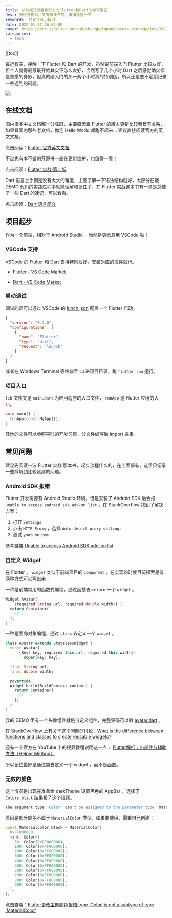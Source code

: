 ```yaml
---
title: 从前端开发者身份入门Flutter和Dart的学习笔记
desc: 有很多相似，又有很多不同，慢慢适应一下
keywords: flutter,dart
date: 2022-01-27 16:02:00
cover: https://cdn.jsdelivr.net/gh/chengpeiquan/assets-storage/img/2021/11/20220127161927.jpg
categories:
  - tech
---
```


[[toc]]

最近有空，接触一下 Flutter 和 Dart 的开发，虽然说前端入门 Flutter 比较友好，但个人觉得最最最开始其实不怎么友好，当然写了几个小时 Dart 之后感觉确实都是熟悉的身影，但真的刚入门的那一两个小时真的特别困，所以还是要不定期记录一些遇到的问题。

![](https://cdn.jsdelivr.net/gh/chengpeiquan/assets-storage/img/2021/11/20220127163236.jpg)

## 在线文档

国内很多中文文档都十分陈旧，主要原因跟 Flutter 的版本更新比较频繁有关系，如果看国内那些老文档，你连 Hello World 都跑不起来… 建议直接阅读官方的英文文档。

点击阅读：[Flutter 官方英文文档](https://docs.flutter.dev/)

不过也有本不错的开源书一直在更新维护，也值得一看！

点击阅读：[Flutter 实战·第二版](https://book.flutterchina.club/)

Dart 语言上手倒是没有太大的难度，主要了解一下语法结构就好，大部分在敲 DEMO 代码的实践过程中就能理解和记住了，在 Flutter 实战这本书有一章是总结了一些 Dart 的速记，可以看看。

点击阅读：[Dart 语言简介](https://book.flutterchina.club/chapter1/dart.html)

## 项目起步

作为一个前端，相对于 Android Studio ，当然是更愿意用 VSCode 啦！

### VSCode 支持

VSCode 的 Flutter 和 Dart 支持特别友好，安装对应的插件就行。

- [Flutter - VS Code Market](https://marketplace.visualstudio.com/items?itemName=Dart-Code.flutter)

- [Dart - VS Code Market](https://marketplace.visualstudio.com/items?itemName=Dart-Code.dart-code)

### 启动调试

调试的话可以通过 VSCode 的 [lunch.json](https://github.com/chengpeiquan/flutter_demo/blob/main/.vscode/launch.json) 配置一个 Flutter 启动。

```json
{
  "version": "0.2.0",
  "configurations": [
    {
      "name": "Flutter",
      "type": "dart",
      "request": "launch"
    }
  ]
}
```

或者在 Windows Terminal 等终端里 `cd` 进项目目录，跑 `flutter run` 运行。

### 项目入口

`lib` 文件夹是 `main.dart` 为应用程序的入口文件， `runApp` 是 Flutter 应用的入口。

```dart
void main() {
  runApp(const MyApp());
}
```

其他的文件可以参照平时的开发习惯，分文件编写后 import 进来。

## 常见问题

建议先阅读一波 Flutter 实战 那本书，起步流程什么的，在上面都有，这里只记录一些踩坑到比较蛋疼的问题。

### Android SDK 报错

Flutter 开发需要有 Android Studio 环境，但是安装了 Android SDK 后会报 `unable to access android sdk add-on list` ，在 StackOverflow 找到了解决方案：

1. 打开 `Settings`
2. 点击 `HTTP Proxy` ，选择 `Auto-detect proxy settings`
3. 测试 `youtube.com`

参考链接 [Unable to access Android SDK add-on list](https://stackoverflow.com/questions/28918069/unable-to-access-android-sdk-add-on-list)

### 自定义 Widget

在 Flutter ， `widget` 类似于前端项目的 `component` ，在实现的时候目前探索是有两种方式可以写出来：

一种是前端常用的函数式编程，通过函数去 `return` 一个 `widget` 。

```dart
Widget Avatar(
    {required String url, required double width}) {
  return Container(
    // ...
  );
}
```

一种是面向对象编程，通过 `class` 去定义一个 `widget` 。

```dart
class Avatar extends StatelessWidget {
  const Avatar(
      {Key? key, required this.url, required this.width})
      : super(key: key);

  final String url;
  final double width;

  @override
  Widget build(BuildContext context) {
    return Container(
      // ...
    );
  }
}
```

我的 DEMO 里有一个头像组件就是自定义组件，完整源码可以戳 [avatar.dart](https://github.com/chengpeiquan/flutter_demo/blob/main/lib/widgets/avatar.dart) 。

在 StackOverflow 上有关于这个问题的讨论：[What is the difference between functions and classes to create reusable widgets?](https://stackoverflow.com/questions/53234825/what-is-the-difference-between-functions-and-classes-to-create-reusable-widgets)

还有一个官方在 YouTube 上的视频教程说明这一点： [Flutter解析：小部件与辅助方法（Helper Method）](https://www.youtube.com/watch?v=IOyq-eTRhvo)

所以记住最好是通过类去定义一个 widget ，而不是函数。

### 无效的颜色

这个情况是出现在准备给 darkTheme 设置黑色的 AppBar ，选择了 `Colors.black` 结果报了这个错误。

```bash
The argument type 'Color' can't be assigned to the parameter type 'MaterialColor?'.dartargument_type_not_assignable
```

原因是部分颜色不属于 `MaterialColor` 类型，如果要使用，需要自己创建：

```dart
const MaterialColor black = MaterialColor(
  0xFF000000,
  <int, Color>{
    50: Color(0xFF000000),
    100: Color(0xFF000000),
    200: Color(0xFF000000),
    300: Color(0xFF000000),
    400: Color(0xFF000000),
    500: Color(0xFF000000),
    600: Color(0xFF000000),
    700: Color(0xFF000000),
    800: Color(0xFF000000),
    900: Color(0xFF000000),
  },
);
```

点击查看：[Flutter更改主题颜色报错:type ‘Color‘ is not a subtype of type ‘MaterialColor‘](https://blog.csdn.net/adojayfan/article/details/113728375)
